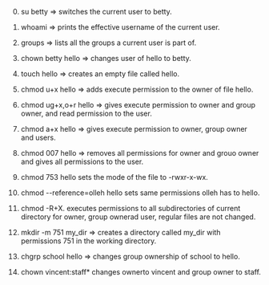 0) su betty => switches the current user to betty.

1) whoami => prints the effective username of the current user.

2) groups => lists all the groups a current user is part of.

3) chown betty hello => changes user of hello to betty.

4) touch hello => creates an empty file called hello.

5) chmod u+x hello => adds execute permission to the owner of file hello.

6) chmod ug+x,o+r hello => gives execute permission to owner and group owner, and read permission to the user.

7) chmod a+x hello => gives execute permission to owner, group owner and users.

8) chmod 007 hello => removes all permissions for owner and grouo owner and gives all permissions to the user.

9) chmod 753 hello sets the mode of the file to -rwxr-x-wx.

10) chmod --reference=olleh hello sets same permissions olleh has to hello.

11) chmod -R+X. executes permissions to all subdirectories of current directory for owner, group ownerad user, regular files are not changed.

12) mkdir -m 751 my_dir => creates a directory called my_dir with permissions 751 in the working directory.

13) chgrp school hello => changes group ownership of school to hello.

14) chown vincent:staff* changes ownerto vincent and group owner to staff.